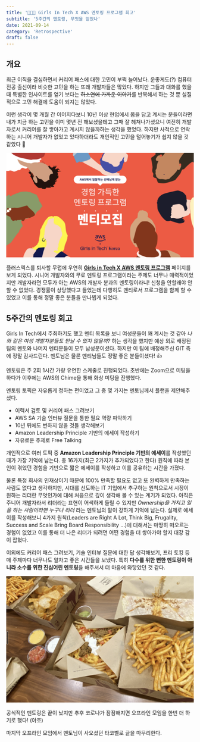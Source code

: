 ```yaml
---
title: '🧑🏻‍🏫 Girls In Tech X AWS 멘토링 프로그램 회고'
subtitle: '5주간의 멘토링, 무엇을 얻었나'
date: 2021-09-14
category: 'Retrospective'
draft: false
---
```


## 개요

최근 이직을 결심하면서 커리어 패스에 대한 고민이 부쩍 늘어났다.
운좋게도(?) 컴퓨터 전공 출신이라 비슷한 고민을 하는 또래 개발자들은 많았다.
하지만 그들과 대화를 했을 때 특별한 인사이트를 얻기 보다는 ~~하소연에 가까운 이야기~~를 반복해서 하는 것 뿐 실질적으로 고민 해결에 도움이 되지는 않았다.

이런 생각이 몇 개월 간 이어지다보니 10년 이상 현업에서 몸을 담고 계시는 분들이라면 내가 지금 하는 고민을 이미 몇년 전 해보셨을테고 그때 잘 헤쳐나가셨으니 여전히 개발자로서 커리어를 잘 쌓아가고 계시지 않을까하는 생각을 했었다.
하지만 사적으로 연락하는 시니어 개발자가 없었고 있다하더라도 개인적인 고민을 털어놓기가 쉽지 않을 것 같았다 🥲

![GIT X AWS Mentoring Program](images/2021/11.png)

플러스엑스를 퇴사할 무렵에 우연히 **[Girls in Tech X AWS 멘토링 프로그램](https://www.notion.so/Girls-in-Tech-X-AWS-Mentoring-Program-bb254ba32b524347b4c6347b887a4406)** 페이지를 보게 되었다.
시니어 개발자와의 무료 멘토링 프로그램이라는 주제도 너무나 매력적이었지만 개발자라면 모두가 아는 AWS의 개발자 분과의 멘토링이라니! 신청을 안할래야 안할 수 없었다.
경쟁률이 상당했다고 들었는데 다행히도 멘티로서 프로그램을 함께 할 수 있었고 이를 통해 정말 좋은 분들을 만나뵙게 되었다.

## 5주간의 멘토링 회고

Girls In Tech에서 주최하기도 했고 멘티 목록을 보니 여성분들이 꽤 계시는 것 같아 *나와 같은 여성 개발자분들도 만날 수 있지 않을까?* 하는 생각을 했지만 예상 외로 배정된 팀의 멘토와 나머지 멘티분들이 모두 남성분이셨다.
하지만 이 팀에 배정해주신 GIT 측에 정말 감사드린다. 멘토님은 물론 멘티님들도 정말 좋은 분들이셨다! 👍

멘토링은 주 2회 1시간 가량 유연한 스케줄로 진행되었다.
초반에는 Zoom으로 미팅을 하다가 이후에는 AWS의 Chime을 통해 화상 미팅을 진행했다.

멘토링 토픽은 자유롭게 정하는 편이었고 그 중 몇 가지는 멘토님께서 플랜을 제안해주셨다.

- 이력서 검토 및 커리어 패스 그려보기
- AWS SA 기술 인터뷰 질문을 통한 필요 역량 파악하기
- 10년 뒤에도 변하지 않을 것들 생각해보기
- Amazon Leadership Principle 기반의 에세이 작성하기
- 자유로운 주제로 Free Talking

개인적으로 여러 토픽 중 **Amazon Leadership Principle 기반의 에세이**를 작성했던 때가 가장 기억에 남는다.
총 16가지(최근 2가지가 추가되었다고 한다) 원칙에 따라 본인이 겪었던 경험을 기반으로 짧은 에세이를 작성하고 이를 공유하는 시간을 가졌다.

물론 특정 회사의 인재상이기 때문에 100% 만족할 필요도 없고 또 완벽하게 만족하는 사람도 없다고 생각하지만, 시대를 선도하는 IT 기업에서 추구하는 원칙으로서 시장이 원하는 리더란 무엇인가에 대해 처음으로 깊이 생각해 볼 수 있는 계기가 되었다.
아직은 주니어 개발자라서 리더라는 표현이 어색하게 들릴 수 있지만 *Ownership을 가지고 일을 하는 사람이라면 누구나 리더* 라는 멘토님의 말이 강하게 기억에 남는다.
실제로 에세이를 작성해보니 4가지 원칙(Leaders are Right A Lot, Think Big, Frugality, Success and Scale Bring Board Responsibility ...)에 대해서는 마땅히 떠오르는 경험이 없었고 이를 통해 더 나은 리더가 되려면 어떤 경험을 더 쌓아가야 할지 대강 감이 잡혔다.

이외에도 커리어 패스 그려보기, 기술 인터뷰 질문에 대한 답 생각해보기, 프리 토킹 등 매 주제마다 너무나도 알차고 좋은 시간들을 보냈다.
특히 **다수를 위한 뻔한 멘토링이 아니라 소수를 위한 진심어린 멘토링**을 해주셔서 더 마음에 와닿았던 것 같다.

![타코벨](images/2021/12.png)

공식적인 멘토링은 끝이 났지만 추후 코로나가 잠잠해지면 오프라인 모임을 한번 더 하기로 했다! (야호)

마지막 오프라인 모임에서 멘토님이 사오셨던 타코벨로 글을 마무리한다.
